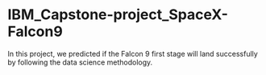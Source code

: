 # IBM_Capstone-project_SpaceX-Falcon9
In this project, we predicted if the Falcon 9 first stage will land successfully by following the data science methodology.
